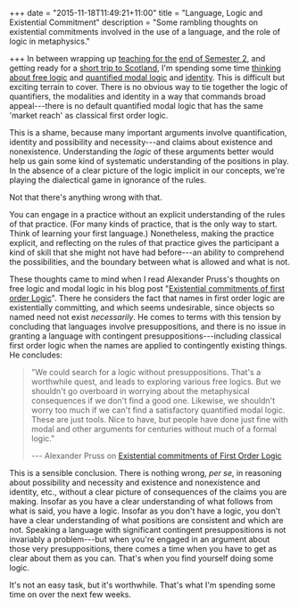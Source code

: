 +++
date = "2015-11-18T11:49:21+11:00"
title = "Language, Logic and Existential Commitment"
description = "Some rambling thoughts on existential commitments involved in the use of a language, and the role of logic in metaphysics."

+++
In between wrapping up [teaching for the](http://consequently.org/class/2015/PHIL20030/) [end of Semester 2](http://consequently.org/class/2015/PHIL40013/), and getting ready for a [short trip to Scotland](http://www.st-andrews.ac.uk/arche/events/event?id=917), I'm spending some time [thinking about free logic](http://consequently.org/presentation/2015/generality-and-existence-1-arche/) and [quantified modal logic](http://consequently.org/presentation/2015/generality-and-existence-2-arche/) and [identity](http://consequently.org/presentation/2015/generality-and-existence-3-arche/). This is difficult but exciting terrain to cover.  There is no obvious way to tie together the logic of quantifiers, the modalities and identity in a way that commands broad appeal---there is no default quantified modal logic that has the same 'market reach' as classical first order logic. 

This is a shame, because many important arguments involve quantification, identity and possibility and necessity---and claims about existence and nonexistence. Understanding the *logic* of these arguments better would help us gain some kind of systematic understanding of the positions in play. In the absence of a clear picture of the logic implicit in our concepts, we're playing the dialectical game in ignorance of the rules. 

Not that there's anything wrong with that. 

<!--more--> 


You can engage in a practice without an explicit understanding of the rules of that practice. (For many kinds of practice, that is the only way to start. Think of learning your first language.) Nonetheless, making the practice explicit, and reflecting on the rules of that practice gives the participant a kind of skill that she might not have had before---an ability to comprehend the possibilities, and the boundary between what is allowed and what is not. 

These thoughts came to mind when I read Alexander Pruss's thoughts on free logic and modal logic in his blog post "[Existential commitments of first order Logic](http://alexanderpruss.blogspot.com.au/2015/05/existential-commitments-of-first-order.html)". There he considers the fact that names in first order logic are existentially committing, and which seems undesirable, since objects so named need not exist *necessarily*. He comes to terms with this tension by concluding that languages involve presuppositions, and there is no issue in granting a language with contingent presuppositions---including classical first order logic when the names are applied to contingently existing things.  He concludes:

> "We could search for a logic without presuppositions. That's a worthwhile quest, and leads to exploring various free logics. But we shouldn't go overboard in worrying about the metaphysical consequences if we don't find a good one. Likewise, we shouldn't worry too much if we can't find a satisfactory quantified modal logic. These are just tools. Nice to have, but people have done just fine with modal and other arguments for centuries without much of a formal logic."
>
> --- Alexander Pruss on [Existential commitments of First Order Logic](http://alexanderpruss.blogspot.com.au/2015/05/existential-commitments-of-first-order.html)

This is a sensible conclusion. There is nothing wrong, *per se*, in reasoning about possibility and necessity and existence and nonexistence and identity, etc., without a clear picture of consequences of the claims you are making. Insofar as you have a clear understanding of what follows from what is said, you have a logic.  Insofar as you don't have a logic, you don't have a clear understanding of what positions are consistent and which are not. Speaking a language with significant contingent presuppositions is not invariably a problem---but when you're engaged in an argument about those very presuppositions, there comes a time when you have to get as clear about them as you can. That's when you find yourself doing some logic. 

It's not an easy task, but it's worthwhile. That's what I'm spending some time on over the next few weeks.

<!--more--> 

